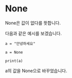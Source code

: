 # None
None은 값이 없다를 뜻합니다.

다음과 같은 예시를 보겠습니다.

```
a = "안녕하세요"

a = None

print(a)
```

a의 값을 None으로 바꾸었습니다.

